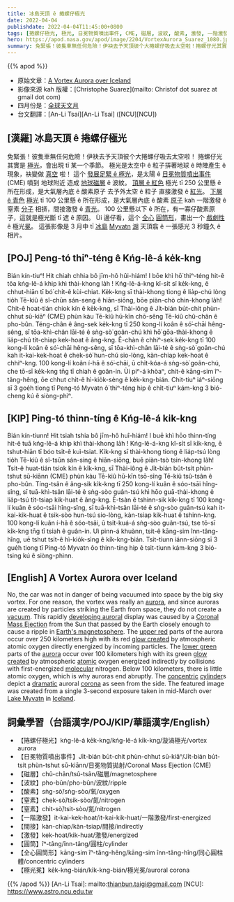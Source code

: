 ```yaml
---
title: 冰島天頂 ê 捲螺仔極光
date: 2022-04-04
publishdate: 2022-04-04T11:45:00+0800
tags: [捲螺仔極光, 極光, 日冕物質噴出事件, CME, 磁層, 波紋, 酸素, 激發, 一階激發, 窒素, 仝心圓筒形, 一階激發, 極光冕]
hero: https://apod.nasa.gov/apod/image/2204/VortexAurora_Suarez_1080.jpg
summary: 免緊張！彼隻車無任何危險！伊袂去予天頂彼个大捲螺仔吸去太空啦！捲螺仔光其實是極光，會出現 tī 某一个季節。
---
```


{{% apod %}}

- 原始文章：[A Vortex Aurora over Iceland](https://apod.nasa.gov/apod/ap220404.html)
- 影像來源 kah 版權：[Christophe Suarez](mailto: Christof dot suarez at gmail dot com)
- 四月份是：[全球天文月](https://www.astronomerswithoutborders.org/programs/global-astronomy-month)
- 台文翻譯：[An-Li Tsai][An-Li Tsai] ([NCU][NCU])

## [漢羅] 冰島天頂 ê 捲螺仔極光
免緊張！彼隻車無任何危險！伊袂去予天頂彼个大捲螺仔吸去太空啦！
捲螺仔光其實是 [極光][aurora 1]，會出現 tī 某一个季節。
極光是太空中 ê 粒子挵著地球 ê 時陣產生 ê 現象，袂變做 [真空][vacuum] 啦！
這个 [發展足緊 ê 極光][developing auroral]，是太陽 ê [日冕物質噴出事件][Coronal Mass Ejection] (CME) 噴到 地球附近 造成 [地球磁層][Earth's magnetosphere] ê 波紋。
[頂層 ê 紅色][upper red t] 極光 tī 250 公里懸 ê 所在形成，是大氣層內底 ê 酸素原子 去予外太空 ê 粒子 直接激發 ê [紅光][glow created r]。
[下層 ê 青色][lower green t] [極光][aurora 2] tī 100 公里懸 ê 所在形成，是大氣層內底 ê 酸素 [原子][atomic] kah 一階激發 ê 窒素 [分子][molecular] 相挵，間接激發 ê [青光][glow created g]。
100 公里懸以下 ê 所在，有一寡仔酸素原子，這就是極光斷 tī 遮 ê 原因。
Ùi 邊仔看，這个 [仝心][concentric] [圓筒形][cylinder]，畫出一个 [戲劇性][dramatic] ê 極光[冕][corona]。
這張影像是 3 月中 tī [冰島][Iceland] [Myvatn][Lake Myvat] [湖][n] 天頂翕 ê 一張感光 3 秒鐘久 ê 相片。


## [POJ] Peng-tó thiⁿ-téng ê Kńg-lê-á ke̍k-kng
Bián kín-tiuⁿ! Hit chiah chhia bô jīm-hô hûi-hiám!
I bōe khì hō͘ thiⁿ-téng hit-ê tōa kńg-lê-á khip khì thài-khong la̍h !
Kńg-lê-á-kng kî-si̍t sī ke̍k-kng, ē chhut-hiān tī bó͘ chi̍t-ê kùi-chiat.
Ke̍k-kng sī thài-khong tiong ê lia̍p-chú lòng tio̍h Tē-kiû ê sî-chūn sán-seng ê hiān-siōng, bōe piàn-chò chin-khong la̍h!
Chit-ê hoat-tián chiok kín ê ke̍k-kng, sī Thài-iông ê Ji̍t-bián bu̍t-chit phùn-chhut sū-kiāⁿ (CME) phùn kàu Tē-kiû hū-kīn chō-sêng Tē-kiû chû-chân ê pho-bûn.
Téng-chân ê âng-sek ke̍k-kng tī 250 kong-lí koân ê só͘-chāi hêng-sêng, sī tōa-khì-chân lāi-té ê sǹg-sò͘ goân-chú khì hō͘ gōa-thài-khong ê lia̍p-chú ti̍t-chiap kek-hoat ê âng-kng.
Ē-chàn ê chhiⁿ-sek ke̍k-kng tī 100 kong-lí koân ê só͘-chāi hêng-sêng, sī tōa-khì-chân lāi-té ê sǹg-sò͘ goân-chú kah it-kai-kek-hoat ê chek-sò͘ hun-chú sio-lòng, kàn-chiap kek-hoat ê chhiⁿ-kng.
100 kong-lí koân í-hā ê só͘-chāi, ū chi̍t-kóa-á sǹg-sò͘ goân-chú, che tō-sī ke̍k-kng tn̄g tī chiah ê goân-in.
Ùi piⁿ-á khòaⁿ, chit-ê kāng-sim îⁿ-tâng-hêng, ōe chhut chi̍t-ê hì-kio̍k-sèng ê ke̍k-kng-bián.
Chit-tiuⁿ iáⁿ-siōng sī 3 goe̍h tiong tī Peng-tó Myvatn ô͘ thiⁿ-téng hip ê chi̍t-tiuⁿ kám-kng 3 bió-cheng kú ê siòng-phìⁿ.

## [KIP] Ping-tó thinn-tíng ê Kńg-lê-á ki̍k-kng
Bián kín-tiunn! Hit tsiah tshia bô jīm-hô huî-hiám!
I buē khì hōo thinn-tíng hit-ê tuā kńg-lê-á khip khì thài-khong la̍h !
Kńg-lê-á-kng kî-si̍t sī ki̍k-kng, ē tshut-hiān tī bóo tsi̍t-ê kuì-tsiat.
Ki̍k-kng sī thài-khong tiong ê lia̍p-tsú lòng tio̍h Tē-kiû ê sî-tsūn sán-sing ê hiān-siōng, buē piàn-tsò tsin-khong la̍h!
Tsit-ê huat-tián tsiok kín ê ki̍k-kng, sī Thài-iông ê Ji̍t-bián bu̍t-tsit phùn-tshut sū-kiānn (CME) phùn kàu Tē-kiû hū-kīn tsō-sîng Tē-kiû tsû-tsân ê pho-bûn.
Tíng-tsân ê âng-sik ki̍k-kng tī 250 kong-lí kuân ê sóo-tsāi hîng-sîng, sī tuā-khì-tsân lāi-té ê sǹg-sòo guân-tsú khì hōo guā-thài-khong ê lia̍p-tsú ti̍t-tsiap kik-huat ê âng-kng.
Ē-tsàn ê tshinn-sik ki̍k-kng tī 100 kong-lí kuân ê sóo-tsāi hîng-sîng, sī tuā-khì-tsân lāi-té ê sǹg-sòo guân-tsú kah it-kai-kik-huat ê tsik-sòo hun-tsú sio-lòng, kàn-tsiap kik-huat ê tshinn-kng.
100 kong-lí kuân í-hā ê sóo-tsāi, ū tsi̍t-kuá-á sǹg-sòo guân-tsú, tse tō-sī ki̍k-kng tn̄g tī tsiah ê guân-in.
Uì pinn-á khuànn, tsit-ê kāng-sim înn-tâng-hîng, uē tshut tsi̍t-ê hì-kio̍k-sìng ê ki̍k-kng-bián.
Tsit-tiunn iánn-siōng sī 3 gue̍h tiong tī Ping-tó Myvatn ôo thinn-tíng hip ê tsi̍t-tiunn kám-kng 3 bió-tsing kú ê siòng-phìnn.

## [English] A Vortex Aurora over Iceland
No, the car was not in danger of being vacuumed into space by the big sky vortex.
For one reason, the vortex was really an [aurora][aurora 1], and since auroras are created by particles striking the Earth from space, they do not create a [vacuum][vacuum].
This rapidly [developing auroral][developing auroral] display was caused by a [Coronal Mass Ejection][Coronal Mass Ejection] from the Sun that passed by the Earth closely enough to cause a ripple in [Earth's magnetosphere][Earth's magnetosphere].
The [upper red][upper red e] parts of the aurora occur over 250 kilometers high with its red [glow created][glow created r] by atmospheric atomic oxygen directly energized by incoming particles.
The [lower green][lower green e] parts of the [aurora][aurora 2] occur over 100 kilometers high with its green [glow created][glow created g] by atmospheric [atomic][atomic] oxygen energized indirectly by collisions with first-energized [molecular][molecular] nitrogen.
Below 100 kilometers, there is little atomic oxygen, which is why auroras end abruptly.
The [concentric][concentric] [cylinder][cylinder]s depict a [dramatic][dramatic] auroral [corona][corona] as seen from the side.
The featured image was created from a single 3-second exposure taken in mid-March over [Lake Myvat][Lake Myvat][n][n] in [Iceland][Iceland].

## 詞彙學習（台語漢字/POJ/KIP/華語漢字/English）
- 【捲螺仔極光】kńg-lê-á ke̍k-kng/kńg-lê-á ki̍k-kng/漩渦極光/vortex aurora
- 【日冕物質噴出事件】Ji̍t-bián bu̍t-chit phùn-chhut sū-kiāⁿ/Ji̍t-bián bu̍t-tsit phùn-tshut sū-kiānn/日冕物質拋射/Coronal Mass Ejection (CME)
- 【磁層】chû-chân/tsû-tsân/磁層/magnetosphere
- 【波紋】pho-bûn/pho-bûn/波紋/ripple
- 【酸素】sǹg-sò͘/sǹg-sòo/氧/oxygen
- 【窒素】chek-sò͘/tsik-sòo/氮/nitrogen
- 【窒素】chit-sò͘/tsit-sòo/氮/nitrogen
- 【一階激發】it-kai-kek-hoat/it-kai-kik-huat/一階激發/first-energized
- 【間接】kàn-chiap/kàn-tsiap/間接/indirectly
- 【激發】kek-hoat/kik-huat/激發/energized
- 【圓筒】îⁿ-tâng/înn-tâng/圓柱/cylinder
- 【仝心圓筒形】kāng-sim îⁿ-tâng-hêng/kāng-sim înn-tâng-hîng/同心圓柱體/concentric cylinders
- 【極光冕】ke̍k-kng-bián/ki̍k-kng-bián/極光冕/auroral corona


{{% /apod %}}
[An-Li Tsai]: mailto:thianbun.taigi@gmail.com
[NCU]: https://www.astro.ncu.edu.tw

[copyright]: https://apod.nasa.gov/apod/fap/lib/about_apod.html#srapply

[aurora 1]:https://spaceplace.nasa.gov/aurora/en/
[vacuum]:https://www.nasa.gov/offices/setmo/facilities/thermal_vacuum_chamber_a
[developing auroral]:https://spaceweather.com/archive.php?view=1&day=20&month=03&year=2022
[Coronal Mass Ejection]:https://www.nasa.gov/content/goddard/what-is-a-coronal-mass-ejection
[Earth's magnetosphere]:https://www.nasa.gov/magnetosphere
[upper red e]:https://apod.nasa.gov/apod/ap220220.html
[upper red t]:https://apod.tw/daily/20220220/
[glow created r]:https://aurora.live/2020/04/aurora-borealis-colors-explained/
[lower green e]:https://apod.nasa.gov/apod/ap210114.html
[lower green t]:https://apod.tw/daily/20210114/
[aurora 2]:https://svs.gsfc.nasa.gov/4934
[glow created g]:https://en.wikipedia.org/wiki/Aurora#Colors_and_wavelengths_of_auroral_light
[atomic]:https://manoa.hawaii.edu/exploringourfluidearth/chemical/chemistry-and-seawater/atoms-and-molecules
[molecular]:https://en.wikipedia.org/wiki/Molecule
[concentric]:https://mathworld.wolfram.com/ConcentricCircles.html
[cylinder]:https://en.wikipedia.org/wiki/Cylinder
[dramatic]:https://img.huffingtonpost.com/asset/5bad12683c000032000b0e42.jpeg?ops=scalefit_720_noupscale
[corona]:https://apod.nasa.gov/apod/ap141014.html
[Lake Myvat]:https://youtu.be/kgQaU1of50Q
[n]:https://en.wikipedia.org/wiki/M%C3%BDvatn
[Iceland]:https://en.wikipedia.org/wiki/Iceland

